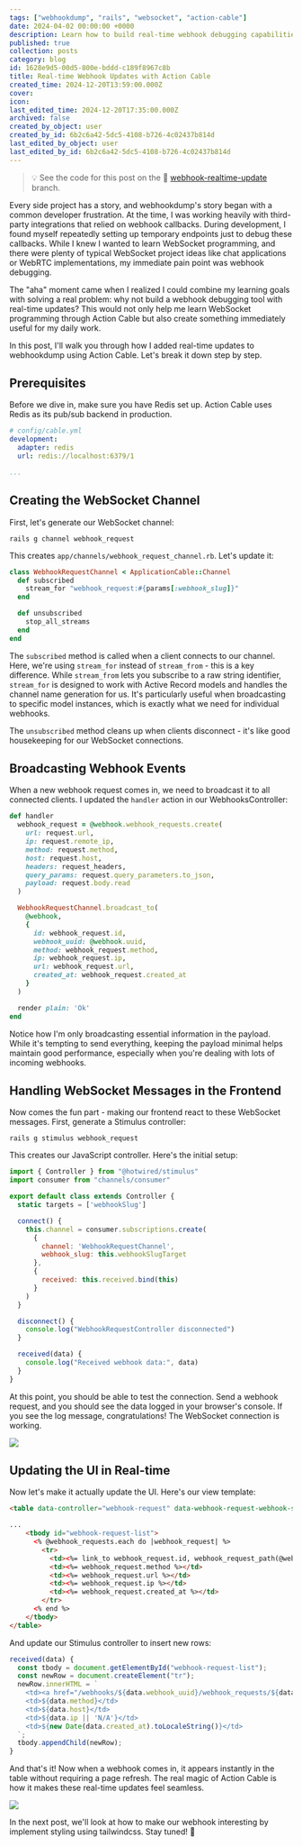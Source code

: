 ```yaml
---
tags: ["webhookdump", "rails", "websocket", "action-cable"]
date: 2024-04-02 00:00:00 +0000
description: Learn how to build real-time webhook debugging capabilities using Ruby on Rails and Action Cable. This hands-on tutorial walks through implementing WebSocket functionality from scratch, including channel setup, broadcasting events, and frontend updates. Perfect for Rails developers looking to add live updates to their applications. Includes practical code examples and step-by-step instructions for building a webhook testing tool.
published: true
collection: posts
category: blog
id: 1628e9d5-00d5-800e-bddd-c189f8967c8b
title: Real-time Webhook Updates with Action Cable
created_time: 2024-12-20T13:59:00.000Z
cover: 
icon: 
last_edited_time: 2024-12-20T17:35:00.000Z
archived: false
created_by_object: user
created_by_id: 6b2c6a42-5dc5-4108-b726-4c02437b814d
last_edited_by_object: user
last_edited_by_id: 6b2c6a42-5dc5-4108-b726-4c02437b814d
---
```


> 💡 See the code for this post on the 🔗 [webhook-realtime-update](https://github.com/rslhdyt/webhookdump/pull/4/files) branch.

Every side project has a story, and webhookdump's story began with a common developer frustration. At the time, I was working heavily with third-party integrations that relied on webhook callbacks. During development, I found myself repeatedly setting up temporary endpoints just to debug these callbacks. While I knew I wanted to learn WebSocket programming, and there were plenty of typical WebSocket project ideas like chat applications or WebRTC implementations, my immediate pain point was webhook debugging.

The "aha" moment came when I realized I could combine my learning goals with solving a real problem: why not build a webhook debugging tool with real-time updates? This would not only help me learn WebSocket programming through Action Cable but also create something immediately useful for my daily work.

In this post, I'll walk you through how I added real-time updates to webhookdump using Action Cable. Let's break it down step by step.

## Prerequisites

Before we dive in, make sure you have Redis set up. Action Cable uses Redis as its pub/sub backend in production. 


```yaml
# config/cable.yml
development:
  adapter: redis
  url: redis://localhost:6379/1

...
```

## Creating the WebSocket Channel

First, let's generate our WebSocket channel:

```shell
rails g channel webhook_request
```

This creates `app/channels/webhook_request_channel.rb`. Let's update it:

```ruby
class WebhookRequestChannel < ApplicationCable::Channel
  def subscribed
    stream_for "webhook_request:#{params[:webhook_slug]}"
  end

  def unsubscribed
    stop_all_streams
  end
end
```

The `subscribed` method is called when a client connects to our channel. Here, we're using `stream_for` instead of `stream_from` - this is a key difference. While `stream_from` lets you subscribe to a raw string identifier, `stream_for` is designed to work with Active Record models and handles the channel name generation for us. It's particularly useful when broadcasting to specific model instances, which is exactly what we need for individual webhooks.

The `unsubscribed` method cleans up when clients disconnect - it's like good housekeeping for our WebSocket connections.

## Broadcasting Webhook Events

When a new webhook request comes in, we need to broadcast it to all connected clients. I updated the `handler` action in our WebhooksController:

```ruby
def handler
  webhook_request = @webhook.webhook_requests.create(
    url: request.url,
    ip: request.remote_ip,
    method: request.method,
    host: request.host,
    headers: request_headers,
    query_params: request.query_parameters.to_json,
    payload: request.body.read
  )

  WebhookRequestChannel.broadcast_to(
    @webhook,
    {
      id: webhook_request.id,
      webhook_uuid: @webhook.uuid,
      method: webhook_request.method,
      ip: webhook_request.ip,
      url: webhook_request.url,
      created_at: webhook_request.created_at
    }
  )

  render plain: 'Ok'
end
```

Notice how I'm only broadcasting essential information in the payload. While it's tempting to send everything, keeping the payload minimal helps maintain good performance, especially when you're dealing with lots of incoming webhooks.

## Handling WebSocket Messages in the Frontend

Now comes the fun part - making our frontend react to these WebSocket messages. First, generate a Stimulus controller:

```shell
rails g stimulus webhook_request
```

This creates our JavaScript controller. Here's the initial setup:

```javascript
import { Controller } from "@hotwired/stimulus"
import consumer from "channels/consumer"

export default class extends Controller {
  static targets = ['webhookSlug']

  connect() {
    this.channel = consumer.subscriptions.create(
      {
        channel: 'WebhookRequestChannel',
        webhook_slug: this.webhookSlugTarget
      },
      {
        received: this.received.bind(this)
      }
    )
  }

  disconnect() {
    console.log("WebhookRequestController disconnected")
  }

  received(data) {
    console.log("Received webhook data:", data)
  }
}
```

At this point, you should be able to test the connection. Send a webhook request, and you should see the data logged in your browser's console. If you see the log message, congratulations! The WebSocket connection is working.

![](/assets/images/posts/6df325cc-e18d-428c-beae-16dfbe98f8c9-Webhook_Websocket_%281%29.gif)

## Updating the UI in Real-time

Now let's make it actually update the UI. Here's our view template:

```html
<table data-controller="webhook-request" data-webhook-request-webhook-slug-value="<%= @webhook.slug %>">

...
	<tbody id="webhook-request-list">
	  <% @webhook_requests.each do |webhook_request| %>
	    <tr>
	      <td><%= link_to webhook_request.id, webhook_request_path(@webhook.slug, webhook_request) %></td>
	      <td><%= webhook_request.method %></td>
	      <td><%= webhook_request.url %></td>
	      <td><%= webhook_request.ip %></td>
	      <td><%= webhook_request.created_at %></td>
	    </tr>
	  <% end %>
	</tbody>
</table>
```

And update our Stimulus controller to insert new rows:

```javascript
received(data) {
  const tbody = document.getElementById("webhook-request-list");
  const newRow = document.createElement("tr");
  newRow.innerHTML = `
    <td><a href="/webhooks/${data.webhook_uuid}/webhook_requests/${data.id}">${data.id}</a></td>
    <td>${data.method}</td>
    <td>${data.host}</td>
    <td>${data.ip || 'N/A'}</td>
    <td>${new Date(data.created_at).toLocaleString()}</td>
  `;
  tbody.appendChild(newRow);
}
```

And that's it! Now when a webhook comes in, it appears instantly in the table without requiring a page refresh. The real magic of Action Cable is how it makes these real-time updates feel seamless.

![](/assets/images/posts/d038c7a9-8c1a-46cd-9159-0c88ef4ffa04-Screen_Recording_Dec_21_2024_%281%29.gif)

In the next post, we'll look at how to make our webhook interesting by implement styling using tailwindcss. Stay tuned! 🚀


